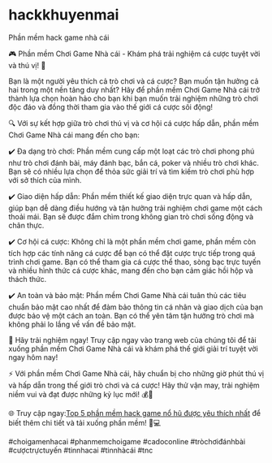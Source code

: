 # hackkhuyenmai
Phần mềm hack game nhà cái

🎮 Phần mềm Chơi Game Nhà cái - Khám phá trải nghiệm cá cược tuyệt vời và thú vị! 🌟

Bạn là một người yêu thích cả trò chơi và cá cược? Bạn muốn tận hưởng cả hai trong một nền tảng duy nhất? Hãy để phần mềm Chơi Game Nhà cái trở thành lựa chọn hoàn hảo cho bạn khi bạn muốn trải nghiệm những trò chơi độc đáo và đồng thời tham gia vào thế giới cá cược sôi động!

🔍 Với sự kết hợp giữa trò chơi thú vị và cơ hội cá cược hấp dẫn, phần mềm Chơi Game Nhà cái mang đến cho bạn:

✔️ Đa dạng trò chơi: Phần mềm cung cấp một loạt các trò chơi phong phú như trò chơi đánh bài, máy đánh bạc, bắn cá, poker và nhiều trò chơi khác. Bạn sẽ có nhiều lựa chọn để thỏa sức giải trí và tìm kiếm trò chơi phù hợp với sở thích của mình.

✔️ Giao diện hấp dẫn: Phần mềm thiết kế giao diện trực quan và hấp dẫn, giúp bạn dễ dàng điều hướng và tận hưởng trải nghiệm chơi game một cách thoải mái. Bạn sẽ được đắm chìm trong không gian trò chơi sống động và chân thực.

✔️ Cơ hội cá cược: Không chỉ là một phần mềm chơi game, phần mềm còn tích hợp các tính năng cá cược để bạn có thể đặt cược trực tiếp trong quá trình chơi game. Bạn có thể tham gia cá cược thể thao, sòng bạc trực tuyến và nhiều hình thức cá cược khác, mang đến cho bạn cảm giác hồi hộp và thách thức.

✔️ An toàn và bảo mật: Phần mềm Chơi Game Nhà cái tuân thủ các tiêu chuẩn bảo mật cao nhất để đảm bảo thông tin cá nhân và giao dịch của bạn được bảo vệ một cách an toàn. Bạn có thể yên tâm tận hưởng trò chơi mà không phải lo lắng về vấn đề bảo mật.

🎁 Hãy trải nghiệm ngay! Truy cập ngay vào trang web của chúng tôi để tải xuống phần mềm Chơi Game Nhà cái và khám phá thế giới giải trí tuyệt vời ngay hôm nay!

⚡️ Với phần mềm Chơi Game Nhà cái, hãy chuẩn bị cho những giờ phút thú vị và hấp dẫn trong thế giới trò chơi và cá cược! Hãy thử vận may, trải nghiệm niềm vui và đạt được những kỷ lục mới! 💰💪

🌐 Truy cập ngay:[Top 5 phần mềm hack game nổ hũ được yêu thích nhất](https://tinnhacai.com/top-5-phan-mem-hack-game-no-hu-duoc-yeu-thich-nhat/) để biết thêm chi tiết và tải xuống phần mềm! 📱💻

#choigamenhacai #phanmemchoigame #cadoconline #tròchơiđánhbài #cượctrựctuyến #tinnhacai #tinnhàcái #tnc
